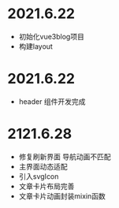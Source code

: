 # 2021.6.22

* 初始化vue3blog项目
* 构建layout



# 2021.6.22

* header 组件开发完成

# 2121.6.28

* 修复刷新界面 导航动画不匹配
* 主界面动态适配
* 引入svgIcon
* 文章卡片布局完善
* 文章卡片动画封装mixin函数